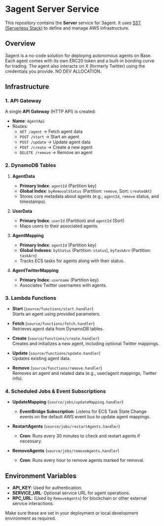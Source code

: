 # 3agent Server Service

This repository contains the **Server** service for 3agent. It uses [SST (Serverless Stack)](https://docs.serverless-stack.com/) to define and manage AWS infrastructure.

## Overview

3agent is a no-code solution for deploying autonomous agents on Base. Each agent comes with its own ERC20 token and a built-in bonding curve for trading. The agent also interacts on X (formerly Twitter) using the credentials you provide. NO DEV ALLOCATION.

## Infrastructure

### 1. API Gateway

A single **API Gateway** (HTTP API) is created:

- **Name**: `AgentApi`
- Routes:
  - `GET /agent` → Fetch agent data
  - `POST /start` → Start an agent
  - `POST /update` → Update agent data
  - `POST /create` → Create a new agent
  - `DELETE /remove` → Remove an agent

### 2. DynamoDB Tables

1. **AgentData**  
   - **Primary Index**: `agentId` (Partition key)  
   - **Global Index**: `byRemovalStatus` (Partition: `remove`, Sort: `createdAt`)  
   - Stores core metadata about agents (e.g., `agentId`, `remove` status, and timestamps).

2. **UserData**  
   - **Primary Index**: `userId` (Partition) and `agentId` (Sort)  
   - Maps users to their associated agents.

3. **AgentMapping**  
   - **Primary Index**: `agentId` (Partition key)  
   - **Global Indexes**: `byStatus` (Partition: `status`), `byTaskArn` (Partition: `taskArn`)  
   - Tracks ECS tasks for agents along with their status.

4. **AgentTwitterMapping**  
   - **Primary Index**: `username` (Partition key)  
   - Associates Twitter usernames with agents.

### 3. Lambda Functions

- **Start** (`source/functions/start.handler`)  
  Starts an agent using provided parameters.

- **Fetch** (`source/functions/fetch.handler`)  
  Retrieves agent data from DynamoDB tables.

- **Create** (`source/functions/create.handler`)  
  Creates and initializes a new agent, including optional Twitter mappings.

- **Update** (`source/functions/update.handler`)  
  Updates existing agent data.

- **Remove** (`source/functions/remove.handler`)  
  Removes an agent and related data (e.g., user/agent mappings, Twitter info).

### 4. Scheduled Jobs & Event Subscriptions

- **UpdateMapping** (`source/jobs/updateMapping.handler`)  
  - **EventBridge Subscription**: Listens for ECS Task State Change events on the default AWS event bus to update agent mappings.

- **RestartAgents** (`source/jobs/restartAgents.handler`)  
  - **Cron**: Runs every 30 minutes to check and restart agents if necessary.

- **RemoveAgents** (`source/jobs/removeAgents.handler`)  
  - **Cron**: Runs every hour to remove agents marked for removal.

## Environment Variables

- **API_KEY**: Used for authentication.  
- **SERVICE_URL**: Optional service URL for agent operations.  
- **RPC_URL**: (Used by `RemoveAgents`) for blockchain or other external service interactions.

Make sure these are set in your deployment or local development environment as required.